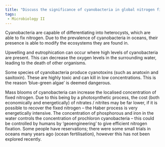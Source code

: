 ```yaml
---
title: "Discuss the significance of cyanobacteria in global nitrogen fixation and their impact on ocean ecosystems. How can the control of mass blooms potentially benefit agriculture? "
tags:
 - Microbiology II
---
```

Cyanobacteria are capable of differentiating into heterocysts, which are able to fix nitrogen. Due to the prevalence of cyanobacteria in oceans, their presence is able to modify the ecosystems they are found in.  

Upwelling and eutrophication can occur where high levels of cyanobacteria are present. This can decrease the oxygen levels in the surrounding water, leading to the death of other organisms.  

Some species of cyanobacteria produce cyanotoxins (such as anatoxin and saxitoxin). These are highly toxic and can kill in low concentrations. This is the reason ‘blue-green algae’ is deemed dangerous.  

Mass blooms of cyanobacteria can increase the localised concentration of fixed nitrogen. Due to this being by a photosynthetic process, the cost (both economically and energetically) of nitrates / nitrites may be far lower, if it is possible to recover the fixed nitrogen – the Haber process is very energetically intensive. The concentration of phosphorous and iron in the water controls the concentration of prochloron cyanobacteria – this could be controlled by humans by ‘geoengineering’ to give efficient nitrogen fixation. Some people have reservations; there were some small trials in oceans many years ago (ocean fertilisation), however this has not been explored recently.  
